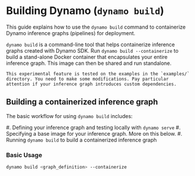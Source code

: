 <!--
SPDX-FileCopyrightText: Copyright (c) 2025 NVIDIA CORPORATION & AFFILIATES. All rights reserved.
SPDX-License-Identifier: Apache-2.0

Licensed under the Apache License, Version 2.0 (the "License");
you may not use this file except in compliance with the License.
You may obtain a copy of the License at

http://www.apache.org/licenses/LICENSE-2.0

Unless required by applicable law or agreed to in writing, software
distributed under the License is distributed on an "AS IS" BASIS,
WITHOUT WARRANTIES OR CONDITIONS OF ANY KIND, either express or implied.
See the License for the specific language governing permissions and
limitations under the License.s
-->

# Building Dynamo (`dynamo build`)

This guide explains how to use the `dynamo build` command to containerize Dynamo inference graphs (pipelines) for deployment.

`dynamo build` is a command-line tool that helps containerize inference graphs created with Dynamo SDK. Run `dynamo build --containerize` to build a stand-alone Docker container that encapsulates your entire inference graph. This image can then be shared and run standalone.

```{note}
This experimental feature is tested on the examples in the `examples/` directory. You need to make some modifications. Pay particular attention if your inference graph introduces custom dependencies.
```

## Building a containerized inference graph

The basic workflow for using `dynamo build` includes:

#. Defining your inference graph and testing locally with `dynamo serve`
#. Specifying a base image for your inference graph. More on this below.
#. Running `dynamo build` to build a containerized inference graph

### Basic Usage

```bash
dynamo build <graph_definition> --containerize
```